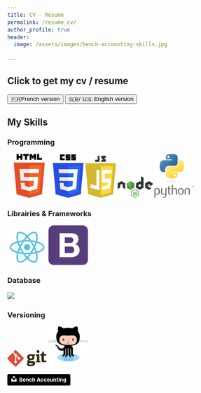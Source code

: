 ```yaml
---
title: CV - Resume
permalink: /resume_cv/
author_profile: true
header:
  image: /assets/images/bench-accounting-skills.jpg

---
```

<div>
<h2>Click to get my cv / resume</h2>
<a href="../assets/resume/cv_claire_kodia.pdf" target="_blank"><button> 🇫🇷French version</button></a>
<a href="../assets/resume/resume_claire_kodia.pdf" target="_blank"><button> 🇬🇧/ 🇺🇸 English version</button></a>
</div>

<div>
<h2>My Skills</h2>
<h3>Programming</h3>
<img src="../assets/logo/HTML5_Logo.svg"  alt="HTML5 logo" style="width: 100px; height: auto;"/>
<img src="../assets/logo/CSS3_Logo.svg"  alt="CSS3 logo" style="width: 70px; height: auto;"/>
<img src="../assets/logo/JS_Logo.svg"  alt="JavaScript logo" style="width: 70px; height: auto;"/>
<img src="../assets/logo/Nodejs_Logo.svg"  alt="NodeJS logo" style="width: 80px; height: auto;"/>
<img src="../assets/logo/Python_Logo.svg"  alt="Python logo" style="width: 90px; height: auto;"/>

<h3>Librairies & Frameworks</h3>
<img src="../assets/logo/Reactjs_Logo.svg"  alt="ReactJS logo" style="width: 90px; height: auto;"/>
<img src="../assets/logo/Bootstrap_Logo.svg"  alt="Bootstrap logo" style="width: 90px; height: auto;"/>

<h3>Database</h3>
<img src="https://img.icons8.com/ios-filled/90/000000/mysql-logo.png"/>

<h3>Versioning</h3>
<img src="../assets/logo/Git_Logo.svg"  alt="Git logo" style="width: 90px; height: auto;"/>
<img src="../assets/logo/Github_Logo.svg"  alt="GitHub logo" style="width: 90px; height: auto;"/>

</div>

<a style="background-color:black;color:white;text-decoration:none;padding:4px 6px;font-family:-apple-system, BlinkMacSystemFont, &quot;San Francisco&quot;, &quot;Helvetica Neue&quot;, Helvetica, Ubuntu, Roboto, Noto, &quot;Segoe UI&quot;, Arial, sans-serif;font-size:12px;font-weight:bold;line-height:1.2;display:inline-block;border-radius:3px" href="https://unsplash.com/@benchaccounting?utm_medium=referral&amp;utm_campaign=photographer-credit&amp;utm_content=creditBadge" target="_blank" rel="noopener noreferrer" title="Download free do whatever you want high-resolution photos from Bench Accounting"><span style="display:inline-block;padding:2px 3px"><svg xmlns="http://www.w3.org/2000/svg" style="height:12px;width:auto;position:relative;vertical-align:middle;top:-2px;fill:white" viewBox="0 0 32 32"><title>unsplash-logo</title><path d="M10 9V0h12v9H10zm12 5h10v18H0V14h10v9h12v-9z"></path></svg></span><span style="display:inline-block;padding:2px 3px">Bench Accounting</span></a>
